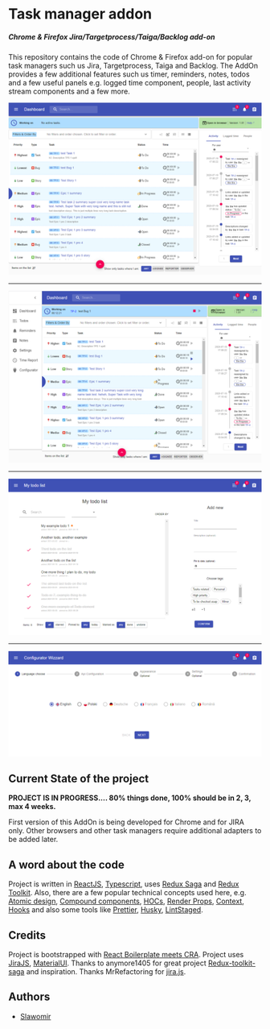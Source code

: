 # Task manager addon

##### Chrome & Firefox Jira/Targetprocess/Taiga/Backlog add-on

This repository contains the code of Chrome & Firefox add-on for popular task managers such us Jira, Targetprocess, Taiga and Backlog.
The AddOn provides a few additional features such us timer, reminders, notes, todos and a few useful panels e.g. 
logged time component, people, last activity stream components and a few more.



![Dashoard](resources/dashboard-addon.png)

------

![Dashoard](resources/dashboard-addon2.png)

------

![Dashoard](resources/todo-addon.png)

------

![Dashoard](resources/configurator-addon.png)



## Current State of the project

**PROJECT IS IN PROGRESS.... 80% things done, 100% should be in 2, 3, max 4 weeks.**

First version of this AddOn is being developed for Chrome and for JIRA only. 
Other browsers and other task managers require additional adapters to be added later.


## A word about the code
Project is written in [ReactJS](https://reactjs.org/), [Typescript](https://www.typescriptlang.org/), 
uses [Redux Saga](https://github.com/redux-saga/redux-saga) and [Redux Toolkit](https://redux-toolkit.js.org/). 
Also, there are a few popular technical concepts used here, e.g.
[Atomic design](https://bradfrost.com/blog/post/atomic-web-design/), [Compound components](https://kentcdodds.com/blog/compound-components-with-react-hooks/), 
[HOCs](https://reactjs.org/docs/higher-order-components.html), [Render Props](https://reactjs.org/docs/render-props.html), 
[Context](https://reactjs.org/docs/context.html), [Hooks](https://reactjs.org/docs/hooks-custom.html) 
and also some tools like [Prettier](https://prettier.io/), [Husky](https://github.com/typicode/husky), [LintStaged](https://github.com/okonet/lint-staged).



## Credits

Project is bootstrapped with [React Boilerplate meets CRA](https://github.com/react-boilerplate/react-boilerplate-cra-template).
Project uses [JiraJS](https://github.com/mrrefactoring/jira.js/), [MaterialUI](https://material-ui.com/).
Thanks to anymore1405 for great project [Redux-toolkit-saga](https://github.com/anymore1405/redux-toolkit-saga#readme) and inspiration.
Thanks MrRefactoring for [jira.js](https://github.com/MrRefactoring/jira.js).


## Authors
- [Slawomir](https://github.com/hadasbro)
